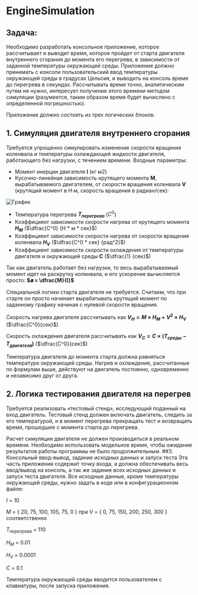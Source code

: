# EngineSimulation
## Задача:
Необходимо разработать консольное приложение, которое рассчитывает и выводит время, которое пройдет от старта двигателя внутреннего сгорания до момента его перегрева, в зависимости от заданной температуры окружающей среды. Приложение должно принимать с консоли пользовательский ввод температуры окружающей среды в градусах Цельсия, и выводить на консоль время до перегрева в секундах. Рассчитывать время точно, аналитическим путем не нужно, интересует получение этого времени методом симуляции (разумеется, таким образом время будет вычислено с определенной погрешностью).

Приложение должно состоять из трех логических блоков:
## 1. Симуляция двигателя внутреннего сгорания
Требуется упрощенно симулировать изменение скорости вращения коленвала и температуры охлаждающей жидкости двигателя, работающего без нагрузки, с течением времени. Входные параметры:
* Момент инерции двигателя  **I** (кг∙м2)
* Кусочно-линейная зависимость крутящего момента **M**, вырабатываемого двигателем, от скорости вращения коленвала **V** (крутящий момент в Н∙м, скорость вращения в радиан/сек):

![График](https://github.com/IlyaSleipnir/EngineSimulation/assets/87799216/8076408d-7742-47d8-9d8c-8b660dfde275)

* Температура перегрева **$T_{перегрева}$** ($C^0$)
* Коэффициент зависимости скорости нагрева от крутящего момента **$H_M$** ($\dfrac{C^0} {Н * м * сек}$)
* Коэффициент зависимости скорости нагрева от скорости вращения коленвала **$H_V$** ($\dfrac{C^0 * сек} {рад^2}$)
* Коэффициент зависимости скорости охлаждения от температуры двигателя и окружающей среды **C** ($\dfrac{1} {сек}$)

Так как двигатель работает без нагрузки, то весь вырабатываемый момент идет на раскрутку коленвала, и его ускорение вычисляется просто: **$𝒂 = \dfrac{M}{I}$**

Специальной логики старта двигателя не требуется. Считаем, что при старте он просто начинает вырабатывать крутящий момент по заданному графику начиная с нулевой скорости вращения.

Скорость нагрева двигателя рассчитывать как **$V_H = M × H_M + V^2 × H_V$** ($\dfrac{С^0}{сек}$)

Скорость охлаждения двигателя рассчитывать как **$V_C = C × (T_{среды} - Т_{двигателя})$** ($\dfrac{С^0}{сек}$)

Температура двигателя до момента старта должна равняться температуре окружающей среды. Нагрев и охлаждение, рассчитанные по формулам выше, действуют на двигатель постоянно, одновременно и независимо друг от друга.
## 2. Логика тестирования двигателя на перегрев
Требуется реализовать «тестовый стенд», исследующий поданный на вход двигатель. Тестовый стенд должен включать двигатель, следить за его температурой, и в момент перегрева прекращать тест и возвращать время, прошедшее с момента старта до перегрева.

Расчет симуляции двигателя не должен производиться в реальном времени. Необходимо использовать модельное время, чтобы ожидание результатов работы программы не было продолжительным.
##3. Консольный ввод-вывод, задание исходных данных и запуск теста
Эта часть приложения содержит точку входа, и должна обеспечивать весь ввод/вывод на консоль, а так же задание всех исходных данных и запуск теста двигателя. Все исходные данные, кроме температуры окружающей среды, нужно задать в коде или в конфигурационном файле:

$I$ = 10

$M$ = { 20, 75, 100, 105, 75, 0 } при $V$ = { 0, 75, 150, 200, 250, 300 } соответственно

$T_{перегрева}$ = 110

$H_M$ = 0.01

$H_V$ = 0.0001

$C$ = 0.1

Температура окружающей среды вводится пользователем с клавиатуры, после запуска приложения.
